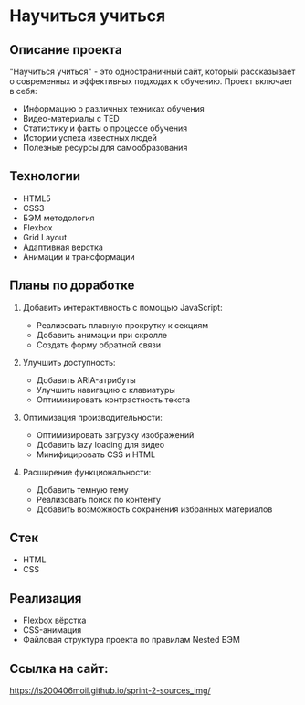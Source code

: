 # Научиться учиться

## Описание проекта
"Научиться учиться" - это одностраничный сайт, который рассказывает о современных и эффективных подходах к обучению. Проект включает в себя:
- Информацию о различных техниках обучения
- Видео-материалы с TED
- Статистику и факты о процессе обучения
- Истории успеха известных людей
- Полезные ресурсы для самообразования

## Технологии
- HTML5
- CSS3
- БЭМ методология
- Flexbox
- Grid Layout
- Адаптивная верстка
- Анимации и трансформации

## Планы по доработке
1. Добавить интерактивность с помощью JavaScript:
   - Реализовать плавную прокрутку к секциям
   - Добавить анимации при скролле
   - Создать форму обратной связи

2. Улучшить доступность:
   - Добавить ARIA-атрибуты
   - Улучшить навигацию с клавиатуры
   - Оптимизировать контрастность текста

3. Оптимизация производительности:
   - Оптимизировать загрузку изображений
   - Добавить lazy loading для видео
   - Минифицировать CSS и HTML

4. Расширение функциональности:
   - Добавить темную тему
   - Реализовать поиск по контенту
   - Добавить возможность сохранения избранных материалов

## Стек
* HTML
* CSS

## Реализация
* Flexbox вёрстка
* CSS-анимация
* Файловая структура проекта по правилам Nested БЭМ

## Ссылка на сайт:
https://is200406moil.github.io/sprint-2-sources_img/